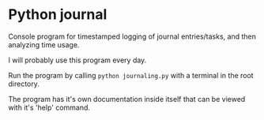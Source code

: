 # Python journal
Console program for timestamped logging of journal entries/tasks, and then analyzing time usage.

I will probably use this program every day.

Run the program by calling `python journaling.py` with a terminal in the root directory.

The program has it's own documentation inside itself that can be viewed with it's 'help' command.
